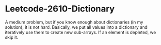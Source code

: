 # Leetcode-2610-Dictionary
A medium problem, but if you know enough about dictionaries (in my solution), it is not hard. Basically, we put all values into a dictionary and iteratively use them to create new sub-arrays. If an element is depleted, we skip it. 
